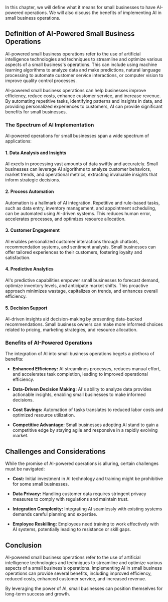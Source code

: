 
In this chapter, we will define what it means for small businesses to have AI-powered operations. We will also discuss the benefits of implementing AI in small business operations.

Definition of AI-Powered Small Business Operations
--------------------------------------------------

AI-powered small business operations refer to the use of artificial intelligence technologies and techniques to streamline and optimize various aspects of a small business's operations. This can include using machine learning algorithms to analyze data and make predictions, natural language processing to automate customer service interactions, or computer vision to improve quality control processes.

AI-powered small business operations can help businesses improve efficiency, reduce costs, enhance customer service, and increase revenue. By automating repetitive tasks, identifying patterns and insights in data, and providing personalized experiences to customers, AI can provide significant benefits for small businesses.

### The Spectrum of AI Implementation

AI-powered operations for small businesses span a wide spectrum of applications:

#### **1\. Data Analysis and Insights**

AI excels in processing vast amounts of data swiftly and accurately. Small businesses can leverage AI algorithms to analyze customer behaviors, market trends, and operational metrics, extracting invaluable insights that inform strategic decisions.

#### **2\. Process Automation**

Automation is a hallmark of AI integration. Repetitive and rule-based tasks, such as data entry, inventory management, and appointment scheduling, can be automated using AI-driven systems. This reduces human error, accelerates processes, and optimizes resource allocation.

#### **3\. Customer Engagement**

AI enables personalized customer interactions through chatbots, recommendation systems, and sentiment analysis. Small businesses can offer tailored experiences to their customers, fostering loyalty and satisfaction.

#### **4\. Predictive Analytics**

AI's predictive capabilities empower small businesses to forecast demand, optimize inventory levels, and anticipate market shifts. This proactive approach minimizes wastage, capitalizes on trends, and enhances overall efficiency.

#### **5\. Decision Support**

AI-driven insights aid decision-making by presenting data-backed recommendations. Small business owners can make more informed choices related to pricing, marketing strategies, and resource allocation.

### Benefits of AI-Powered Operations

The integration of AI into small business operations begets a plethora of benefits:

- **Enhanced Efficiency:** AI streamlines processes, reduces manual effort, and accelerates task completion, leading to improved operational efficiency.
    
- **Data-Driven Decision Making:** AI's ability to analyze data provides actionable insights, enabling small businesses to make informed decisions.
    
- **Cost Savings:** Automation of tasks translates to reduced labor costs and optimized resource utilization.
    
- **Competitive Advantage:** Small businesses adopting AI stand to gain a competitive edge by staying agile and responsive in a rapidly evolving market.
    

## Challenges and Considerations

While the promise of AI-powered operations is alluring, certain challenges must be navigated:

- **Cost:** Initial investment in AI technology and training might be prohibitive for some small businesses.
    
- **Data Privacy:** Handling customer data requires stringent privacy measures to comply with regulations and maintain trust.
    
- **Integration Complexity:** Integrating AI seamlessly with existing systems demands careful planning and expertise.
    
- **Employee Reskilling:** Employees need training to work effectively with AI systems, potentially leading to resistance or skill gaps.

Conclusion
----------

AI-powered small business operations refer to the use of artificial intelligence technologies and techniques to streamline and optimize various aspects of a small business's operations. Implementing AI in small business operations can provide several benefits, including improved efficiency, reduced costs, enhanced customer service, and increased revenue.

By leveraging the power of AI, small businesses can position themselves for long-term success and growth.

